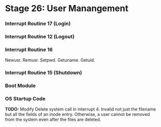 # Stage 26: User Manangement

### Interrupt Routine 17 (Login)

### Interrupt Routine 12 (Logout)

### Interrupt Routine 16
Newusr. Remusr. Setpwd. Getuname. Getuid.

### Interrupt Routine 15 (Shutdown)

### Boot Module

### OS Startup Code

**TODO:** Modify Delete system call in interrupt 4. Invalid not just the filename but all the fields of an inode entry. Otherwise, a user cannot be removed from the system even after the files are deleted.